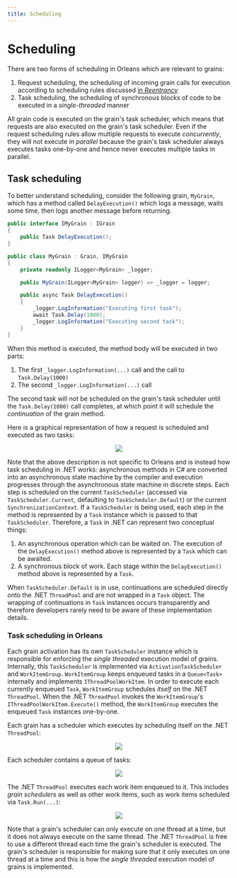 ```yaml
---
title: Scheduling
---
```


# Scheduling

There are two forms of scheduling in Orleans which are relevant to grains:

1. Request scheduling, the scheduling of incoming grain calls for execution according to scheduling rules discussed [in *Reentrancy*](../grains/reentrancy.md)
1. Task scheduling, the scheduling of synchronous blocks of code to be executed in a *single-threaded* manner

All grain code is executed on the grain's task scheduler, which means that requests are also executed on the grain's task scheduler.
Even if the request scheduling rules allow multiple requests to execute *concurrently*, they will not execute *in parallel* because the grain's task scheduler always executes tasks one-by-one and hence never executes multiple tasks in parallel.

## Task scheduling

To better understand scheduling, consider the following grain, `MyGrain`, which has a method called `DelayExecution()` which logs a message, waits some time, then logs another message before returning.

```csharp
public interface IMyGrain : IGrain
{
    public Task DelayExecution();
}

public class MyGrain : Grain, IMyGrain
{
    private readonly ILogger<MyGrain> _logger;

    public MyGrain(ILogger<MyGrain> logger) => _logger = logger;

    public async Task DelayExecution()
    {
        _logger.LogInformation("Executing first task");
        await Task.Delay(1000);
        _logger.LogInformation("Executing second task");
    }
}
```

When this method is executed, the method body will be executed in two parts:

1. The first `_logger.LogInformation(...)` call and the call to `Task.Delay(1000)`
1. The second `_logger.LogInformation(...)` call

The second task will not be scheduled on the grain's task scheduler until the `Task.Delay(1000)` call completes, at which point it will schedule the *continuation* of the grain method.

Here is a graphical representation of how a request is scheduled and executed as two tasks:

<p align="center">
    <img src="~/images/scheduling_1.png" />
</p>

Note that the above description is not specific to Orleans and is instead how task scheduling in .NET works: asynchronous methods in C# are converted into an asynchronous state machine by the compiler and execution progresses through the asynchronous state machine in discrete steps.
Each step is scheduled on the current `TaskScheduler` (accessed via `TaskScheduler.Current`, defaulting to `TaskScheduler.Default`) or the current `SynchronizationContext`.
If a `TaskScheduler` is being used, each step in the method is represented by a `Task` instance which is passed to that `TaskScheduler`.
Therefore, a `Task` in .NET can represent two conceptual things:

1. An asynchronous operation which can be waited on. The execution of the `DelayExecution()` method above is represented by a `Task` which can be awaited.
1. A synchronous block of work. Each stage within the `DelayExecution()` method above is represented by a `Task`.

When `TaskScheduler.Default` is in use, continuations are scheduled directly onto the .NET `ThreadPool` and are not wrapped in a `Task` object.
The wrapping of continuations in `Task` instances occurs transparently and therefore developers rarely need to be aware of these implementation details.

### Task scheduling in Orleans

Each grain activation has its own `TaskScheduler` instance which is responsible for enforcing the *single threaded* execution model of grains.
Internally, this `TaskScheduler` is implemented via `ActivationTaskScheduler` and `WorkItemGroup`.
`WorkItemGroup` keeps enqueued tasks in a `Queue<Task>` internally and implements `IThreadPoolWorkItem`.
In order to execute each currently enqueued `Task`, `WorkItemGroup` schedules *itself* on the .NET `ThreadPool`. When the .NET `ThreadPool` invokes the `WorkItemGroup`'s `IThreadPoolWorkItem.Execute()` method, the `WorkItemGroup` executes the enqueued `Task` instances one-by-one.

Each grain has a scheduler which executes by scheduling itself on the .NET `ThreadPool`:

<p align="center">
    <img src="~/images/scheduling_2.png" />
</p>

Each scheduler contains a queue of tasks:

<p align="center">
    <img src="~/images/scheduling_3.png" />
</p>

The .NET `ThreadPool` executes each work item enqueued to it. This includes *grain schedulers* as well as other work items, such as work items scheduled via `Task.Run(...)`:

<p align="center">
    <img src="~/images/scheduling_4.png" />
</p>

Note that a grain's scheduler can only execute on one thread at a time, but it does not always execute on the same thread. The .NET `ThreadPool` is free to use a different thread each time the grain's scheduler is executed. The grain's scheduler is responsible for making sure that it only executes on one thread at a time and this is how the *single threaded* execution model of grains is implemented.
